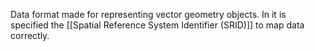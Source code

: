 Data format made for representing vector geometry objects. In it is specified the [[Spatial Reference System Identifier (SRID)]] to map data correctly. 